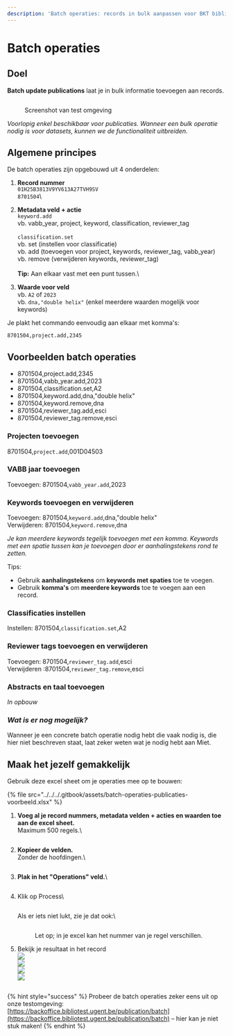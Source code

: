 ```yaml
---
description: 'Batch operaties: records in bulk aanpassen voor BKT bibliotheekmedewerkers'
---
```


# Batch operaties

## Doel

**Batch update publications** laat je in bulk informatie toevoegen aan records.

<figure><img src="../../../.gitbook/assets/Scherm­afbeelding 2023-06-05 om 09.31.16 (1).png" alt=""><figcaption><p>Screenshot van test omgeving</p></figcaption></figure>

_Voorlopig enkel beschikbaar voor publicaties. Wanneer een bulk operatie nodig is voor datasets, kunnen we de functionaliteit uitbreiden._

## Algemene principes

De batch operaties zijn opgebouwd uit 4 onderdelen:

1. **Record nummer**\
   `01H25B3813V9YV613A27TVH9SV`\
   `8701504`\

2. **Metadata veld + actie**\
   `keyword.add`\
   vb. vabb\_year, project, keyword, classification, reviewer\_tag\
   \
   `classification.set`\
   vb. set (instellen voor classificatie)\
   vb. add (toevoegen voor project, keywords, reviewer\_tag, vabb\_year)\
   vb. remove (verwijderen keywords, reviewer\_tag)\
   \
   **Tip:** Aan elkaar vast met een punt tussen.\

3. **Waarde voor veld**\
   vb.  `A2` of  `2023`\
   vb.  `dna,"double helix"` (enkel meerdere waarden mogelijk voor keywords)

Je plakt het commando eenvoudig aan elkaar met komma's:

`8701504,project.add,2345`

## Voorbeelden batch operaties

* 8701504,project.add,2345&#x20;
* 8701504,vabb\_year.add,2023&#x20;
* 8701504,classification.set,A2&#x20;
* 8701504,keyword.add,dna,"double helix"&#x20;
* 8701504,keyword.remove,dna&#x20;
* 8701504,reviewer\_tag.add,esci&#x20;
* 8701504,reviewer\_tag.remove,esci

### Projecten toevoegen

8701504,`project.add`,001D04503

### VABB jaar toevoegen

Toevoegen: 8701504,`vabb_year.add`,2023

### Keywords toevoegen en verwijderen

Toevoegen: 8701504,`keyword.add`,dna,"double helix"\
Verwijderen: 8701504,`keyword.remove`,dna

_Je kan meerdere keywords tegelijk toevoegen met een komma. Keywords met een spatie tussen kan je toevoegen door er aanhalingstekens rond te zetten._

Tips:

* Gebruik **aanhalingstekens** om **keywords met spaties** toe te voegen.
* Gebruik **komma's** om **meerdere keywords** toe te voegen aan een record.

### Classificaties instellen

Instellen: 8701504,`classification.set`,A2

### Reviewer tags toevoegen en verwijderen

Toevoegen: 8701504,`reviewer_tag.add`,esci\
Verwijderen :8701504,`reviewer_tag.remove`,esci

### Abstracts en taal toevoegen

_In opbouw_

### _Wat is er nog mogelijk?_

Wanneer je een concrete batch operatie nodig hebt die vaak nodig is, die hier niet beschreven staat, laat zeker weten wat je nodig hebt aan Miet.&#x20;

## Maak het jezelf gemakkelijk

Gebruik deze excel sheet om je operaties mee op te bouwen:

{% file src="../../../.gitbook/assets/batch-operaties-publicaties-voorbeeld.xlsx" %}

1.  **Voeg al je record nummers, metadata velden + acties en waarden toe aan de excel sheet.**\
    Maximum 500 regels.\


    <figure><img src="../../../.gitbook/assets/Scherm­afbeelding 2023-06-05 om 11.37.26.png" alt=""><figcaption></figcaption></figure>
2.  **Kopieer de velden.**\
    Zonder de hoofdingen.\


    <figure><img src="../../../.gitbook/assets/Scherm­afbeelding 2023-06-05 om 11.37.48.png" alt=""><figcaption></figcaption></figure>
3.  **Plak in het "Operations" veld.**\


    <figure><img src="../../../.gitbook/assets/Scherm­afbeelding 2023-06-05 om 11.40.09.png" alt=""><figcaption></figcaption></figure>
4.  Klik op Process\


    <figure><img src="../../../.gitbook/assets/Scherm­afbeelding 2023-06-05 om 11.41.35.png" alt=""><figcaption></figcaption></figure>

    Als er iets niet lukt, zie je dat ook:\


    <figure><img src="../../../.gitbook/assets/Scherm­afbeelding 2023-06-05 om 11.57.29.png" alt=""><figcaption><p>Let op; in je excel kan het nummer van je regel verschillen.</p></figcaption></figure>
5.  Bekijk je resultaat in het record\
    ![](<../../../.gitbook/assets/Scherm­afbeelding 2023-06-05 om 11.43.15.png>)\
    ![](<../../../.gitbook/assets/Scherm­afbeelding 2023-06-05 om 11.44.23.png>)\
    ![](<../../../.gitbook/assets/Scherm­afbeelding 2023-06-05 om 11.43.45.png>)\
    ![](<../../../.gitbook/assets/Scherm­afbeelding 2023-06-05 om 11.43.05.png>)

    <figure><img src="../../../.gitbook/assets/Scherm­afbeelding 2023-06-05 om 11.43.39.png" alt=""><figcaption></figcaption></figure>

{% hint style="success" %}
Probeer de batch operaties zeker eens uit op onze testomgeving: [https://backoffice.bibliotest.ugent.be/publication/batch](https://backoffice.bibliotest.ugent.be/publication/batch) – hier kan je niet stuk maken!
{% endhint %}
